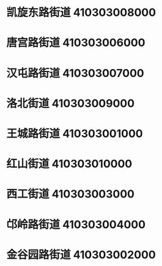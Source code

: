 # 凯旋东路街道 410303008000
# 唐宫路街道 410303006000
# 汉屯路街道 410303007000
# 洛北街道 410303009000
# 王城路街道 410303001000
# 红山街道 410303010000
# 西工街道 410303003000
# 邙岭路街道 410303004000
# 金谷园路街道 410303002000
